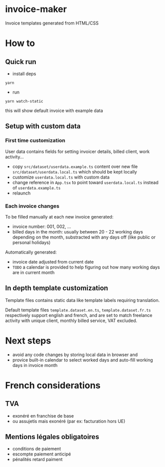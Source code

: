 # invoice-maker
Invoice templates generated from HTML/CSS 

# How to
## Quick run
- install deps
```console
yarn
```
- run
```console
yarn watch-static
```
this will show default invoice with example data

## Setup with custom data
### First time customization

User data contains fields for setting invoicer details, billed client, work activity...

- copy `src/dataset/userdata.example.ts` content over new file `src/dataset/userdata.local.ts` which should be kept locally
- customize `userdata.local.ts` with custom data
- change reference in `App.tsx` to point toward `userdata.local.ts` instead of `userdata.example.ts`
- relaunch 



### Each invoice changes
To be filled manually at each new invoice generated:

- invoice number: 001, 002, ...
- billed days in the month: usually between 20 - 22 working days depending on the month,
 substracted with any days off (like public or personal holidays)

Automatically generated:

- invoice date adjusted from current date
- `TODO` a calendar is provided to help figuring out how many working days are in current month

## In depth template customization

Template files contains static data like template labels requiring translation.

Default template files `template.dataset.en.ts`, `template.dataset.fr.ts` respectively support english and french, and are set to match freelance activity with unique client, monthly billed service, VAT excluded. 


# Next steps
- avoid any code changes by storing local data in browser and
- provice built-in calendar to select worked days and auto-fill working days in invoice month


# French considerations

## TVA
- exonéré en franchise de base
- ou assujetis mais exonéré (par ex: facturation hors UE)

## Mentions légales obligatoires
- conditions de paiement
- escompte paiement anticipé
- pénalités retard paiment